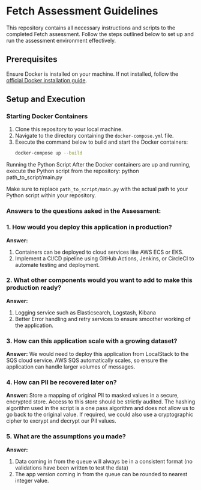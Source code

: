 # Fetch Assessment Guidelines

This repository contains all necessary instructions and scripts to the completed Fetch assessment. Follow the steps outlined below to set up and run the assessment environment effectively.

## Prerequisites

Ensure Docker is installed on your machine. If not installed, follow the [official Docker installation guide](https://docs.docker.com/get-docker/).

## Setup and Execution

### Starting Docker Containers

1. Clone this repository to your local machine.
2. Navigate to the directory containing the `docker-compose.yml` file.
3. Execute the command below to build and start the Docker containers:
   ```bash
   docker-compose up --build

Running the Python Script
After the Docker containers are up and running, execute the Python script from the repository:
python path_to_script/main.py

Make sure to replace `path_to_script/main.py` with the actual path to your Python script within your repository. 

### Answers to the questions asked in the Assessment:


### 1. How would you deploy this application in production?

**Answer:** 
1. Containers can be deployed to cloud services like AWS ECS or EKS.
2. Implement a CI/CD pipeline using GitHub Actions, Jenkins, or CircleCI to automate testing and deployment.

### 2. What other components would you want to add to make this production ready?

**Answer:** 

1. Logging service such as Elasticsearch, Logstash, Kibana
2. Better Error handling and retry services to ensure smoother working of the application.
   
### 3. How can this application scale with a growing dataset?
**Answer:** 
We would need to deploy this application from LocalStack to the SQS cloud service. AWS SQS automatically scales, so ensure the application can handle larger volumes of messages.

### 4. How can PII be recovered later on?

**Answer:** Store a mapping of original PII to masked values in a secure, encrypted store. Access to this store should be strictly audited. The hashing algorithm used in the script is a one pass algorithm and does 
not allow us to go back to the original value. If required, we could also use a cryptographic cipher to excrypt and decrypt our PII values.

### 5. What are the assumptions you made?

**Answer:** 
1. Data coming in from the queue will always be in a consistent format (no validations have been written to test the data)
2. The app version coming in from the queue can be rounded to nearest integer value.



